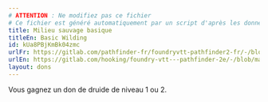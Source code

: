 ```yaml
---
# ATTENTION : Ne modifiez pas ce fichier
# Ce fichier est généré automatiquement par un script d'après les données du module Foundry VTT officiel et de sa traduction
title: Milieu sauvage basique
titleEn: Basic Wilding
id: kUa8PBjKmBk04zmc
urlFr: https://gitlab.com/pathfinder-fr/foundryvtt-pathfinder2-fr/-/blob/master/data/feats/kUa8PBjKmBk04zmc.htm
urlEn: https://gitlab.com/hooking/foundry-vtt---pathfinder-2e/-/blob/master/packs/data/feats.db/basic-wilding.json
layout: dons
---
```

Vous gagnez un don de druide de niveau 1 ou 2.
